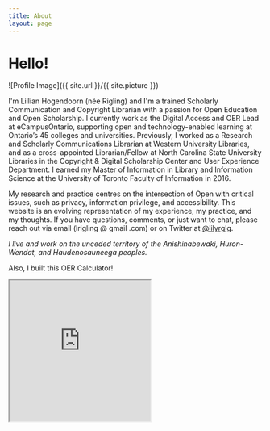 ```yaml
---
title: About
layout: page
---
```

# Hello!
![Profile Image]({{ site.url }}/{{ site.picture }})

I'm Lillian Hogendoorn (née Rigling) and I'm a trained Scholarly Communication and Copyright Librarian with a passion for Open Education and Open Scholarship. I currently work as the Digital Access and OER Lead at eCampusOntario, supporting open and technology-enabled learning at Ontario’s 45 colleges and universities. Previously, I worked as a Research and Scholarly Communications Librarian at Western University Libraries, and as a cross-appointed Librarian/Fellow at North Carolina State University Libraries in the Copyright & Digital Scholarship Center and User Experience Department. I earned my Master of Information in Library and Information Science at the University of Toronto Faculty of Information in 2016. 

My research and practice centres on the intersection of Open with critical issues, such as privacy, information privilege, and accessibility. This website is an evolving representation of my experience, my practice, and my thoughts. If you have questions, comments, or just want to chat, please reach out via email (lrigling @ gmail .com) or on Twitter at [@lilyrglg](https://twitter.com/lilyrglg). 

*I live and work on the unceded territory of the Anishinabewaki, Huron-Wendat, and Haudenosauneega peoples.*

Also, I built this OER Calculator!

<iframe width="280" height="280" scrolling="no" src="https://openlibrary.ecampusontario.ca/oer-calculator/">
<p>Your browser does not support iframes.</p>
</iframe>
